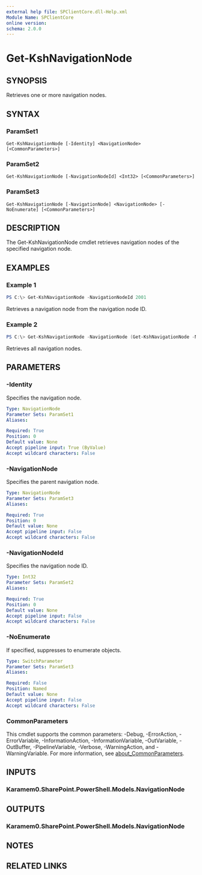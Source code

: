 ```yaml
---
external help file: SPClientCore.dll-Help.xml
Module Name: SPClientCore
online version:
schema: 2.0.0
---
```


# Get-KshNavigationNode

## SYNOPSIS
Retrieves one or more navigation nodes.

## SYNTAX

### ParamSet1
```
Get-KshNavigationNode [-Identity] <NavigationNode> [<CommonParameters>]
```

### ParamSet2
```
Get-KshNavigationNode [-NavigationNodeId] <Int32> [<CommonParameters>]
```

### ParamSet3
```
Get-KshNavigationNode [-NavigationNode] <NavigationNode> [-NoEnumerate] [<CommonParameters>]
```

## DESCRIPTION
The Get-KshNavigationNode cmdlet retrieves navigation nodes of the specified navigation node.

## EXAMPLES

### Example 1
```powershell
PS C:\> Get-KshNavigationNode -NavigationNodeId 2001
```

Retrieves a navigation node from the navigation node ID.

### Example 2
```powershell
PS C:\> Get-KshNavigationNode -NavigationNode (Get-KshNavigationNode -NavigationNodeId 2001)
```

Retrieves all navigation nodes.

## PARAMETERS

### -Identity
Specifies the navigation node.

```yaml
Type: NavigationNode
Parameter Sets: ParamSet1
Aliases:

Required: True
Position: 0
Default value: None
Accept pipeline input: True (ByValue)
Accept wildcard characters: False
```

### -NavigationNode
Specifies the parent navigation node.

```yaml
Type: NavigationNode
Parameter Sets: ParamSet3
Aliases:

Required: True
Position: 0
Default value: None
Accept pipeline input: False
Accept wildcard characters: False
```

### -NavigationNodeId
Specifies the navigation node ID.

```yaml
Type: Int32
Parameter Sets: ParamSet2
Aliases:

Required: True
Position: 0
Default value: None
Accept pipeline input: False
Accept wildcard characters: False
```

### -NoEnumerate
If specified, suppresses to enumerate objects.

```yaml
Type: SwitchParameter
Parameter Sets: ParamSet3
Aliases:

Required: False
Position: Named
Default value: None
Accept pipeline input: False
Accept wildcard characters: False
```

### CommonParameters
This cmdlet supports the common parameters: -Debug, -ErrorAction, -ErrorVariable, -InformationAction, -InformationVariable, -OutVariable, -OutBuffer, -PipelineVariable, -Verbose, -WarningAction, and -WarningVariable. For more information, see [about_CommonParameters](http://go.microsoft.com/fwlink/?LinkID=113216).

## INPUTS

### Karamem0.SharePoint.PowerShell.Models.NavigationNode

## OUTPUTS

### Karamem0.SharePoint.PowerShell.Models.NavigationNode

## NOTES

## RELATED LINKS
